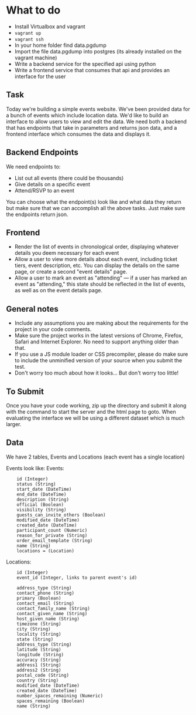 # What to do
- Install Virtualbox and vagrant
- `vagrant up`
- `vagrant ssh`
- In your home folder find data.pgdump
- Import the file data.pgdump into postgres (its already installed on the vagrant machine)
- Write a backend service for the specified api using python
- Write a frontend service that consumes that api and provides an interface for the user

## Task
Today we're building a simple events website. We've been provided data for a bunch of events which include location data. We'd like to build an interface to allow users to view and edit the data. We need both a backend that has endpoints that take in parameters and returns json data, and a frontend interface which consumes the data and displays it.


## Backend Endpoints
We need endpoints to:
- List out all events (there could be thousands)
- Give details on a specific event
- Attend/RSVP to an event

You can choose what the endpoint(s) look like and what data they return but make sure that we can accomplish all the above tasks. Just make sure the endpoints return json.

## Frontend
- Render the list of events in chronological order, displaying whatever details you deem necessary for each event
- Allow a user to view more details about each event, including ticket tiers, event description, etc. You can display the details on the same page, or create a second "event details" page.
- Allow a user to mark an event as "attending" — if a user has marked an event as "attending," this state should be reflected in the list of events, as well as on the event details page.


## General notes
* Include any assumptions you are making about the requirements for the project in your code comments.
* Make sure the project works in the latest versions of Chrome, Firefox, Safari and Internet Explorer. No need to support anything older than that.
* If you use a JS module loader or CSS precompiler, please do make sure to include the unminified version of your source when you submit the test.
* Don't worry too much about how it looks... But don't worry too little!


## To Submit
Once you have your code working, zip up the directory and submit it along with the command to start the server and the html page to goto.  When evaluating the interface we will be using a different dataset which is much larger.


## Data
We have 2 tables, Events and Locations (each event has a single location)

Events look like:
Events:
```
    id (Integer)
    status (String)
    start_date (DateTime)
    end_date (DateTime)
    description (String)
    official (Boolean)
    visibility (String)
    guests_can_invite_others (Boolean)
    modified_date (DateTime)
    created_date (DateTime)
    participant_count (Numeric)
    reason_for_private (String)
    order_email_template (String)
    name (String)
    locations = (Location)
```

Locations:
```
	id (Integer)
    event_id (Integer, links to parent event's id)

    address_type (String)
    contact_phone (String)
    primary (Boolean)
    contact_email (String)
    contact_family_name (String)
    contact_given_name (String)
    host_given_name (String)
    timezone (String)
    city (String)
    locality (String)
    state (String)
    address_type (String)
    latitude (String)
    longitude (String)
    accuracy (String)
    address1 (String)
    address2 (String)
    postal_code (String)
    country (String)
    modified_date (DateTime)
    created_date (DateTime)
    number_spaces_remaining (Numeric)
    spaces_remaining (Boolean)
    name (String)
```
